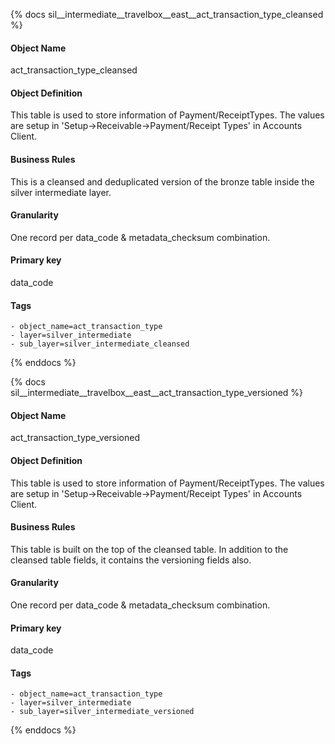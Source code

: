 {% docs sil__intermediate__travelbox__east__act_transaction_type_cleansed %}

#### Object Name
act_transaction_type_cleansed

#### Object Definition
This table is used to store information of Payment/ReceiptTypes. The values are setup in
&#39;Setup-&gt;Receivable-&gt;Payment/Receipt Types&#39; in Accounts Client.

#### Business Rules
This is a cleansed and deduplicated version of the bronze table inside the silver intermediate layer.

#### Granularity
One record per data_code & metadata_checksum combination.

#### Primary key
data_code

#### Tags
    - object_name=act_transaction_type
    - layer=silver_intermediate
    - sub_layer=silver_intermediate_cleansed

{% enddocs %}

{% docs sil__intermediate__travelbox__east__act_transaction_type_versioned %}

#### Object Name
act_transaction_type_versioned

#### Object Definition
This table is used to store information of Payment/ReceiptTypes. The values are setup in
&#39;Setup-&gt;Receivable-&gt;Payment/Receipt Types&#39; in Accounts Client.

#### Business Rules
This table is built on the top of the cleansed table. In addition to the cleansed table fields, it contains the versioning fields also.

#### Granularity
One record per data_code & metadata_checksum combination.

#### Primary key
data_code

#### Tags
    - object_name=act_transaction_type
    - layer=silver_intermediate
    - sub_layer=silver_intermediate_versioned

{% enddocs %}